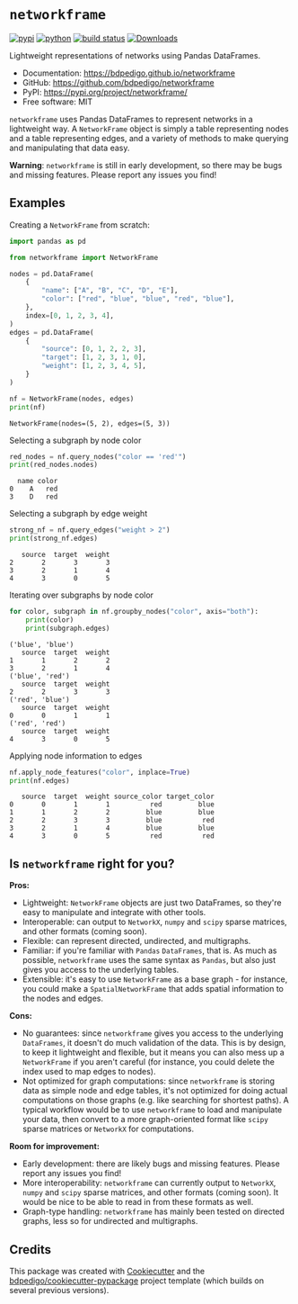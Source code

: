 # `networkframe`

[![pypi](https://img.shields.io/pypi/v/networkframe.svg)](https://pypi.org/project/networkframe/)
[![python](https://img.shields.io/pypi/pyversions/networkframe.svg)](https://pypi.org/project/networkframe/)
[![build status](https://github.com/bdpedigo/networkframe/actions/workflows/daily-bulid-status.yml/badge.svg)](https://github.com/bdpedigo/networkframe/actions/workflows/daily-bulid-status.yml)
[![Downloads](https://static.pepy.tech/badge/networkframe)](https://pepy.tech/project/networkframe)

Lightweight representations of networks using Pandas DataFrames.

- Documentation: <https://bdpedigo.github.io/networkframe>
- GitHub: <https://github.com/bdpedigo/networkframe>
- PyPI: <https://pypi.org/project/networkframe/>
- Free software: MIT

`networkframe` uses Pandas DataFrames to represent networks in a lightweight way.
A `NetworkFrame` object is simply a table representing nodes and a table representing
edges, and a variety of methods to make querying and manipulating that data easy.

**Warning**: `networkframe` is still in early development, so there may be bugs and missing features. Please report any issues you find!

## Examples

Creating a `NetworkFrame` from scratch:

```python
import pandas as pd

from networkframe import NetworkFrame

nodes = pd.DataFrame(
    {
        "name": ["A", "B", "C", "D", "E"],
        "color": ["red", "blue", "blue", "red", "blue"],
    },
    index=[0, 1, 2, 3, 4],
)
edges = pd.DataFrame(
    {
        "source": [0, 1, 2, 2, 3],
        "target": [1, 2, 3, 1, 0],
        "weight": [1, 2, 3, 4, 5],
    }
)

nf = NetworkFrame(nodes, edges)
print(nf)
```

```text.python.console
NetworkFrame(nodes=(5, 2), edges=(5, 3))
```

Selecting a subgraph by node color

```python
red_nodes = nf.query_nodes("color == 'red'")
print(red_nodes.nodes)
```

```text.python.console
  name color
0    A   red
3    D   red
```

Selecting a subgraph by edge weight

```python
strong_nf = nf.query_edges("weight > 2")
print(strong_nf.edges)
```

```text.python.console
   source  target  weight
2       2       3       3
3       2       1       4
4       3       0       5
```

Iterating over subgraphs by node color

```python
for color, subgraph in nf.groupby_nodes("color", axis="both"):
    print(color)
    print(subgraph.edges)
```

```text.python.console
('blue', 'blue')
   source  target  weight
1       1       2       2
3       2       1       4
('blue', 'red')
   source  target  weight
2       2       3       3
('red', 'blue')
   source  target  weight
0       0       1       1
('red', 'red')
   source  target  weight
4       3       0       5
```

Applying node information to edges

```python
nf.apply_node_features("color", inplace=True)
print(nf.edges)
```

```text.python.console
   source  target  weight source_color target_color
0       0       1       1          red         blue
1       1       2       2         blue         blue
2       2       3       3         blue          red
3       2       1       4         blue         blue
4       3       0       5          red          red
```

## Is `networkframe` right for you?

**Pros:**

- Lightweight: `NetworkFrame` objects are just two DataFrames, so they're easy to manipulate and integrate with other tools.
- Interoperable: can output to `NetworkX`, `numpy` and `scipy` sparse matrices, and other formats (coming soon).
- Flexible: can represent directed, undirected, and multigraphs.
- Familiar: if you're familiar with `Pandas` `DataFrames`, that is. As much as possible, `networkframe` uses the same syntax as `Pandas`, but also just gives you access to the underlying tables.
- Extensible: it's easy to use `NetworkFrame` as a base graph - for instance, you could make a `SpatialNetworkFrame` that adds spatial information to the nodes and edges.

**Cons:**

- No guarantees: since `networkframe` gives you access to the underlying `DataFrames`, it doesn't do much validation of the data. This is by design, to keep it lightweight and flexible, but it means you can also mess up a `NetworkFrame` if you aren't careful (for instance, you could delete the index used to map edges to nodes).
- Not optimized for graph computations: since `networkframe` is storing data as simple node and edge tables, it's not optimized for doing actual computations on those graphs (e.g. like searching for shortest paths). A typical workflow would be to use `networkframe` to load and manipulate your data, then convert to a more graph-oriented format like `scipy` sparse matrices or `NetworkX` for computations.

**Room for improvement:**

- Early development: there are likely bugs and missing features. Please report any issues you find!
- More interoperability: `networkframe` can currently output to `NetworkX`, `numpy` and `scipy` sparse matrices, and other formats (coming soon). It would be nice to be able to read in from these formats as well.
- Graph-type handling: `networkframe` has mainly been tested on directed graphs, less so for undirected and multigraphs.

## Credits

This package was created with [Cookiecutter](https://github.com/audreyr/cookiecutter) and the [bdpedigo/cookiecutter-pypackage](https://github.com/bdpedigo/cookiecutter-pypackage) project template (which builds on several previous versions).
